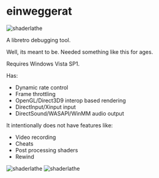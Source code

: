 # einweggerat

![shaderlathe](http://mudlord.info/blog/wp-content/uploads/2017/10/6.png)

A libretro debugging tool.

Well, its meant to be. Needed something like this for ages.

Requires Windows Vista SP1.

Has:
* Dynamic rate control
* Frame throttling
* OpenGL/Direct3D9 interop based rendering
* DirectInput/Xinput input
* DirectSound/WASAPI/WinMM audio output

It intentionally does not have features like:
* Video recording
* Cheats
* Post processing shaders
* Rewind

![shaderlathe](http://mudlord.info/blog/wp-content/uploads/2017/10/2.png)
![shaderlathe](http://mudlord.info/blog/wp-content/uploads/2017/10/3.png)
